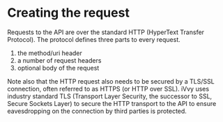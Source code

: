 # Creating the request

Requests to the API are over the standard HTTP (HyperText Transfer Protocol). The protocol defines three parts to every request.

1.	the method/uri header
2.	a number of request headers
3.	optional body of the request

Note also that the HTTP request also needs to be secured by a TLS/SSL connection, often referred to as HTTPS (or HTTP over SSL). iVvy uses industry standard TLS (Transport Layer Security, the successor to SSL, Secure Sockets Layer) to secure the HTTP transport to the API to ensure eavesdropping on the connection by third parties is protected.
